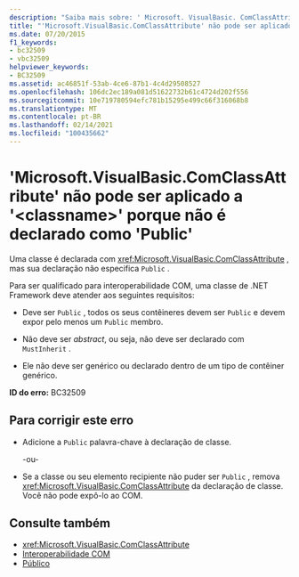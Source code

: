 ```yaml
---
description: "Saiba mais sobre: ' Microsoft. VisualBasic. ComClassAttribute ' não pode ser aplicado a ' <classname> ' porque não está declarado como ' Public '"
title: "'Microsoft.VisualBasic.ComClassAttribute' não pode ser aplicado a '<classname>' porque não é declarado como 'Public'"
ms.date: 07/20/2015
f1_keywords:
- bc32509
- vbc32509
helpviewer_keywords:
- BC32509
ms.assetid: ac46851f-53ab-4ce6-87b1-4c4d29508527
ms.openlocfilehash: 106dc2ec189a081d51622732b61c4724d202f556
ms.sourcegitcommit: 10e719780594efc781b15295e499c66f316068b8
ms.translationtype: MT
ms.contentlocale: pt-BR
ms.lasthandoff: 02/14/2021
ms.locfileid: "100435662"
---
```

# <a name="microsoftvisualbasiccomclassattribute-cannot-be-applied-to-classname-because-it-is-not-declared-public"></a>'Microsoft.VisualBasic.ComClassAttribute' não pode ser aplicado a '\<classname>' porque não é declarado como 'Public'

Uma classe é declarada com <xref:Microsoft.VisualBasic.ComClassAttribute> , mas sua declaração não especifica `Public` .  
  
 Para ser qualificado para interoperabilidade COM, uma classe de .NET Framework deve atender aos seguintes requisitos:  
  
- Deve ser `Public` , todos os seus contêineres devem ser `Public` e devem expor pelo menos um `Public` membro.  
  
- Não deve ser *abstract*, ou seja, não deve ser declarado com `MustInherit` .  
  
- Ele não deve ser genérico ou declarado dentro de um tipo de contêiner genérico.  
  
 **ID do erro:** BC32509  
  
## <a name="to-correct-this-error"></a>Para corrigir este erro  
  
- Adicione a `Public` palavra-chave à declaração de classe.  
  
     -ou-  
  
- Se a classe ou seu elemento recipiente não puder ser `Public` , remova <xref:Microsoft.VisualBasic.ComClassAttribute> da declaração de classe. Você não pode expô-lo ao COM.  
  
## <a name="see-also"></a>Consulte também

- <xref:Microsoft.VisualBasic.ComClassAttribute>
- [Interoperabilidade COM](../programming-guide/com-interop/index.md)
- [Público](../language-reference/modifiers/public.md)
